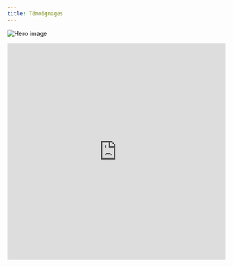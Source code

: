 ```yaml
---
title: Témoignages
---
```

![Hero image](/images/banniere.jpg)

<iframe src="https://docs.google.com/forms/d/e/1FAIpQLSe0AsaQCzaPx0xfaxhaipg_uSQch2ydv-QKezDiAugWujJd3Q/viewform?embedded=true%22"  width="100%" height="500px" frameborder="0" marginheight="0" marginwidth="0">Chargement...</iframe>
